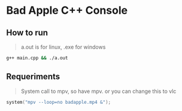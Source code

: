 # Bad Apple C++ Console

## How to run

> a.out is for linux, .exe for windows

```bash
g++ main.cpp && ./a.out
``` 

## Requeriments

> System call to mpv, so have mpv. or you can change this to vlc

```cpp
system("mpv --loop=no badapple.mp4 &");
``` 

